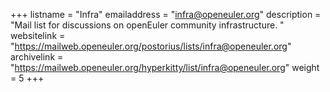 +++
listname = "Infra"
emailaddress = "infra@openeuler.org"
description = "Mail list for discussions on openEuler community infrastructure. "
websitelink = "https://mailweb.openeuler.org/postorius/lists/infra@openeuler.org"
archivelink = "https://mailweb.openeuler.org/hyperkitty/list/infra@openeuler.org"
weight =  5
+++
